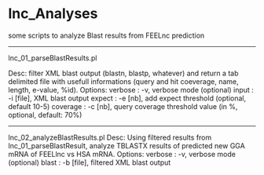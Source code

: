 # lnc_Analyses
some scripts to analyze Blast results from FEELnc prediction

---
lnc_01_parseBlastResults.pl

Desc: filter XML blast output (blastn, blastp, whatever) and return a tab delimited file with usefull informations (query and hit coeverage, name, length, e-value, %id).
Options:
	verbose  : -v, verbose mode (optional)
	input    : -i [file], XML blast output
	expect   : -e [nb], add expect threshold (optional, default 10-5)
	coverage : -c [nb], query coverage threshold value (in %, optional, default: 70%)

---
lnc_02_analyzeBlastResults.pl
Desc: Using filtered results from lnc_01_parseBlastResult, analyze TBLASTX results of predicted new GGA mRNA of FEELlnc vs HSA mRNA.
Options:
	verbose  : -v, verbose mode (optional)
	blast    : -b [file], filtered XML blast output
